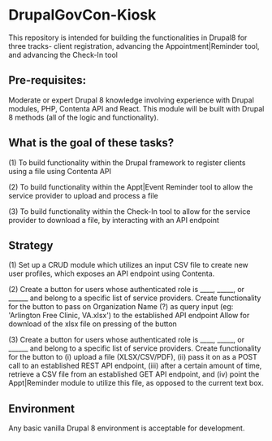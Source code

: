 # DrupalGovCon-Kiosk
This repository is intended for building the functionalities in Drupal8 for three tracks- client registration, advancing the Appointment|Reminder tool, and advancing the Check-In tool

## Pre-requisites:
Moderate or expert Drupal 8 knowledge involving experience with Drupal modules, PHP, Contenta API and React. This module will be built with Drupal 8 methods (all of the logic and functionality). 

## What is the goal of these tasks?
(1) To build functionality within the Drupal framework to register clients using a file using Contenta API

(2) To build functionality within the Appt|Event Reminder tool to allow the service provider to upload and process a file

(3) To build functionality within the Check-In tool to allow for the service provider to download a file, by interacting with an API endpoint

## Strategy
(1)
Set up a CRUD module which utilizes an input CSV file to create new user profiles, which exposes an API endpoint using Contenta.

(2)
Create a button for users whose authenticated role is ____, _____, or ______ and belong to a specific list of service providers.
Create functionality for the button to pass on Organization Name (?) as query input (eg: 'Arlington Free Clinic, VA.xlsx') to the established API endpoint
Allow for download of the xlsx file on pressing of the button

(3)
Create a button for users whose authenticated role is ____, _____, or ______ and belong to a specific list of service providers.
Create functionality for the button to (i) upload a file (XLSX/CSV/PDF), (ii) pass it on as a POST call to an established REST API endpoint, (iii) after a certain amount of time, retrieve a CSV file from an established GET API endpoint, and (iv) point the Appt|Reminder module to utilize this file, as opposed to the current text box.

## Environment
Any basic vanilla Drupal 8 environment is acceptable for development.
